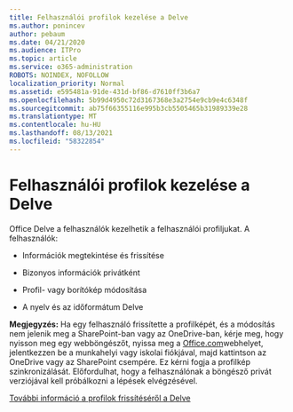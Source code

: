 ```yaml
---
title: Felhasználói profilok kezelése a Delve
ms.author: ponincev
author: pebaum
ms.date: 04/21/2020
ms.audience: ITPro
ms.topic: article
ms.service: o365-administration
ROBOTS: NOINDEX, NOFOLLOW
localization_priority: Normal
ms.assetid: e595481a-91de-431d-bf86-d7610ff3b6a7
ms.openlocfilehash: 5b99d4950c72d3167368e3a2754e9cb9e4c6348f
ms.sourcegitcommit: ab75f66355116e995b3cb5505465b31989339e28
ms.translationtype: MT
ms.contentlocale: hu-HU
ms.lasthandoff: 08/13/2021
ms.locfileid: "58322854"
---
```

# <a name="manage-user-profiles-in-delve"></a>Felhasználói profilok kezelése a Delve

Office Delve a felhasználók kezelhetik a felhasználói profiljukat. A felhasználók:
  
- Információk megtekintése és frissítése
    
- Bizonyos információk privátként
    
- Profil- vagy borítókép módosítása
    
- A nyelv és az időformátum Delve
    
**Megjegyzés:** Ha egy felhasználó frissítette a profilképét, és a módosítás nem jelenik meg a SharePoint-ban vagy az OneDrive-ban, kérje meg, hogy nyisson meg egy webböngészőt, nyissa meg a [Office.com](https://www.office.com)webhelyet, jelentkezzen be a munkahelyi vagy iskolai fiókjával, majd kattintson az OneDrive vagy az SharePoint csempére. Ez kérni fogja a profilkép szinkronizálását. Előfordulhat, hogy a felhasználónak a böngésző privát verziójával kell próbálkozni a lépések elvégzésével. 
  
[További információ a profilok frissítéséről a Delve](https://go.microsoft.com/fwlink/?linkid=735070)
  

